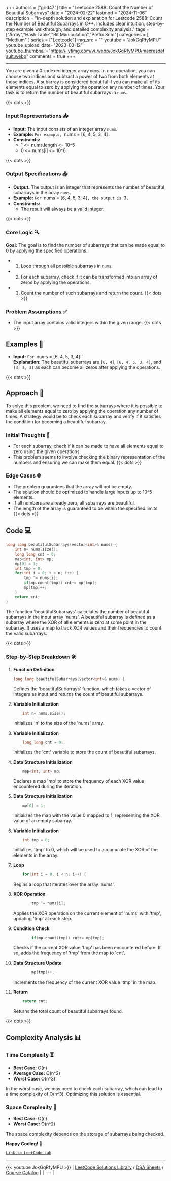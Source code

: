 
+++
authors = ["grid47"]
title = "Leetcode 2588: Count the Number of Beautiful Subarrays"
date = "2024-02-22"
lastmod = "2024-11-06"
description = "In-depth solution and explanation for Leetcode 2588: Count the Number of Beautiful Subarrays in C++. Includes clear intuition, step-by-step example walkthrough, and detailed complexity analysis."
tags = ["Array","Hash Table","Bit Manipulation","Prefix Sum"]
categories = [
    "Medium"
]
series = ["Leetcode"]
img_src = ""
youtube = "JokGqRfyMPU"
youtube_upload_date="2023-03-12"
youtube_thumbnail="https://i.ytimg.com/vi_webp/JokGqRfyMPU/maxresdefault.webp"
comments = true
+++



---
You are given a 0-indexed integer array `nums`. In one operation, you can choose two indices and subtract a power of two from both elements at those indices. A subarray is considered beautiful if you can make all of its elements equal to zero by applying the operation any number of times. Your task is to return the number of beautiful subarrays in `nums`.
<!--more-->
{{< dots >}}
### Input Representations 📥
- **Input:** The input consists of an integer array `nums`.
- **Example:** `For example, `nums = [6, 4, 5, 3, 4]`.`
- **Constraints:**
	- 1 <= nums.length <= 10^5
	- 0 <= nums[i] <= 10^6

{{< dots >}}
### Output Specifications 📤
- **Output:** The output is an integer that represents the number of beautiful subarrays in the array `nums`.
- **Example:** `For `nums = [6, 4, 5, 3, 4]`, the output is `3`.`
- **Constraints:**
	- The result will always be a valid integer.

{{< dots >}}
### Core Logic 🔍
**Goal:** The goal is to find the number of subarrays that can be made equal to 0 by applying the specified operations.

- 1. Loop through all possible subarrays in `nums`.
- 2. For each subarray, check if it can be transformed into an array of zeros by applying the operations.
- 3. Count the number of such subarrays and return the count.
{{< dots >}}
### Problem Assumptions ✅
- The input array contains valid integers within the given range.
{{< dots >}}
## Examples 🧩
- **Input:** `For `nums = [6, 4, 5, 3, 4]``  \
  **Explanation:** The beautiful subarrays are `[6, 4]`, `[6, 4, 5, 3, 4]`, and `[4, 5, 3]` as each can become all zeros after applying the operations.

{{< dots >}}
## Approach 🚀
To solve this problem, we need to find the subarrays where it is possible to make all elements equal to zero by applying the operation any number of times. A strategy would be to check each subarray and verify if it satisfies the condition for becoming a beautiful subarray.

### Initial Thoughts 💭
- For each subarray, check if it can be made to have all elements equal to zero using the given operations.
- This problem seems to involve checking the binary representation of the numbers and ensuring we can make them equal.
{{< dots >}}
### Edge Cases 🌐
- The problem guarantees that the array will not be empty.
- The solution should be optimized to handle large inputs up to 10^5 elements.
- If all numbers are already zero, all subarrays are beautiful.
- The length of the array is guaranteed to be within the specified limits.
{{< dots >}}
## Code 💻
```cpp
long long beautifulSubarrays(vector<int>& nums) {
    int n= nums.size();
    long long cnt = 0;
    map<int, int> mp;
    mp[0] = 1;
    int tmp = 0;
    for(int i = 0; i < n; i++) {
        tmp ^= nums[i];
        if(mp.count(tmp)) cnt+= mp[tmp];
        mp[tmp]++;
    }
    return cnt;
}
```

The function 'beautifulSubarrays' calculates the number of beautiful subarrays in the input array 'nums'. A beautiful subarray is defined as a subarray where the XOR of all elements is zero at some point in the subarray. It uses a map to track XOR values and their frequencies to count the valid subarrays.

{{< dots >}}
### Step-by-Step Breakdown 🛠️
1. **Function Definition**
	```cpp
	long long beautifulSubarrays(vector<int>& nums) {
	```
	Defines the 'beautifulSubarrays' function, which takes a vector of integers as input and returns the count of beautiful subarrays.

2. **Variable Initialization**
	```cpp
	    int n= nums.size();
	```
	Initializes 'n' to the size of the 'nums' array.

3. **Variable Initialization**
	```cpp
	    long long cnt = 0;
	```
	Initializes the 'cnt' variable to store the count of beautiful subarrays.

4. **Data Structure Initialization**
	```cpp
	    map<int, int> mp;
	```
	Declares a map 'mp' to store the frequency of each XOR value encountered during the iteration.

5. **Data Structure Initialization**
	```cpp
	    mp[0] = 1;
	```
	Initializes the map with the value 0 mapped to 1, representing the XOR value of an empty subarray.

6. **Variable Initialization**
	```cpp
	    int tmp = 0;
	```
	Initializes 'tmp' to 0, which will be used to accumulate the XOR of the elements in the array.

7. **Loop**
	```cpp
	    for(int i = 0; i < n; i++) {
	```
	Begins a loop that iterates over the array 'nums'.

8. **XOR Operation**
	```cpp
	        tmp ^= nums[i];
	```
	Applies the XOR operation on the current element of 'nums' with 'tmp', updating 'tmp' at each step.

9. **Condition Check**
	```cpp
	        if(mp.count(tmp)) cnt+= mp[tmp];
	```
	Checks if the current XOR value 'tmp' has been encountered before. If so, adds the frequency of 'tmp' from the map to 'cnt'.

10. **Data Structure Update**
	```cpp
	        mp[tmp]++;
	```
	Increments the frequency of the current XOR value 'tmp' in the map.

11. **Return**
	```cpp
	    return cnt;
	```
	Returns the total count of beautiful subarrays found.

{{< dots >}}
## Complexity Analysis 📊
### Time Complexity ⏳
- **Best Case:** O(n)
- **Average Case:** O(n^2)
- **Worst Case:** O(n^3)

In the worst case, we may need to check each subarray, which can lead to a time complexity of O(n^3). Optimizing this solution is essential.

### Space Complexity 💾
- **Best Case:** O(n)
- **Worst Case:** O(n^2)

The space complexity depends on the storage of subarrays being checked.

**Happy Coding! 🎉**


[`Link to LeetCode Lab`](https://leetcode.com/problems/count-the-number-of-beautiful-subarrays/description/)

---
{{< youtube JokGqRfyMPU >}}
| [LeetCode Solutions Library](https://grid47.xyz/leetcode/) / [DSA Sheets](https://grid47.xyz/sheets/) / [Course Catalog](https://grid47.xyz/courses/) |
| --- |

